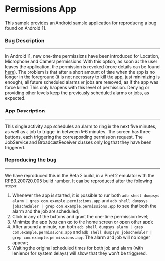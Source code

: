 # Permissions App

This sample provides an Android sample application for reproducing a bug found on Android 11.

### Bug Description
---

In Android 11, new one-time permissions have been introduced for Location, Microphone and Camera permissions. With this option, as soon as the user leaves the application, the permission is revoked (more details can be found [here](https://developer.android.com/preview/privacy/permissions#one-time)). The problem is that after a short amount of time when the app is no longer in the foreground (it is not necessary to kill the app, just minimizing is enough), all future scheduled alarms or jobs are removed, as if the app was force killed. This only happens with this level of permission. Denying or providing other levels keep the previously scheduled alarms or jobs, as expected.

### App Description
---

This single activity app schedules an alarm to ring in the next five minutes, as well as a job to trigger in between 5-6 minutes. The screen has three buttons, each triggering the corresponding permission request. The JobService and BroadcastReceiver classes only log that they have been triggered.

### Reproducing the bug
---

We have reproduced this in the Beta 3 build, in a Pixel 2 emulator with the RPB3.200720.005 build number. It can be reproduced after the following steps:
  1. Whenever the app is started, it is possible to run both `adb shell dumpsys alarm | grep com.example.permissions.app` and `adb shell dumpsys jobscheduler | grep com.example.permissions.app` to see that both the alarm and the job are scheduled;
  2. Click in any of the buttons and grant the one-time permission level;
  3. Minimize the app (you can go to the home screen or open other app);
  4. After around a minute, run both `adb shell dumpsys alarm | grep com.example.permissions.app` and `adb shell dumpsys jobscheduler | grep com.example.permissions.app`. The alarm and job will no longer appear;
  5. Waiting the original scheduled times for both job and alarm (with lenience for system delays) will show that they won't be triggered.
